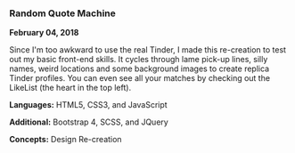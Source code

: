 ### Random Quote Machine

__February 04, 2018__

Since I'm too awkward to use the real Tinder, I made this re-creation to test out my basic front-end skills. It cycles through lame pick-up lines, silly names, weird locations and some background images to create replica Tinder profiles. You can even see all your matches by checking out the LikeList (the heart in the top left).


__Languages:__ HTML5, CSS3, and JavaScript

__Additional:__ Bootstrap 4, SCSS, and JQuery

__Concepts:__ Design Re-creation
